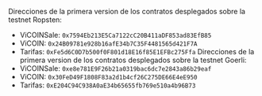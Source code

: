 Direcciones de la primera version de los contratos desplegados sobre la testnet Ropsten:
- ViCOINSale:  `0x7594Eb213E5Ca7122cC20B411aDF853ad83EfB85`
- ViCOIN: `0x24B09781e928b16afE34b7C35F4481565d421F7A`
- Tarifas: `0xFe5d6C0D7b500f0F801d18E16f85E1EFBc275Ffa`
Direcciones de la primera version de los contratos desplegados sobre la testnet Goerli:
- ViCOINSale:  `0xe8e781E9F26b21a0319bac6dc7e2843a86b29eaf`
- ViCOIN: `0x30FeD49F1808F83a2d1b4cf26C275DE66E4eE950`
- Tarifas: `0xE204C94C938A0aE34b65655fb769e510a4b96B73`